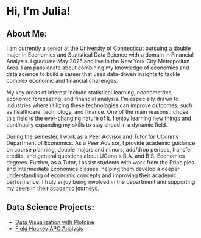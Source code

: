 # Hi, I'm Julia!

## About Me:
I am currently a senior at the University of Connecticut pursuing a double major in Economics and Statistical Data Science with a domain in Financial Analysis. I graduate May 2025 and live in the New York City Metropolitan Area. I am passionate about combining my knowledge of economics and data science to build a career that uses data-driven insights to tackle complex economic and financial challenges.

My key areas of interest include statistical learning, econometrics, economic forecasting, and financial analysis. I’m especially drawn to industries where utilizing these technologies can improve outcomes, such as healthcare, technology, and finance. One of the main reasons I chose this field is the ever-changing nature of it. I enjoy learning new things and continually expanding my skills to stay ahead in a dynamic field.

During the semester, I work as a Peer Advisor and Tutor for UConn's Department of Economics. As a Peer Advisor, I provide academic guidance on course planning, double majors and minors, add/drop periods, transfer credits, and general questions about UConn's B.A. and B.S. Economics degrees. Further, as a Tutor, I assist students with work from the Principles and Intermediate Economics classes, helping them develop a deeper understanding of economic concepts and improving their academic performance. I truly enjoy being involved in the department and supporting my peers in their academic journeys.

## Data Science Projects:

- [Data Visualization with Plotnine](https://github.com/jcmazzola/Visualization_with_Plotnine.git)
- [Field Hockey APC Analysis](https://github.com/jcmazzola/Field_Hockey_APC_analysis.git)
